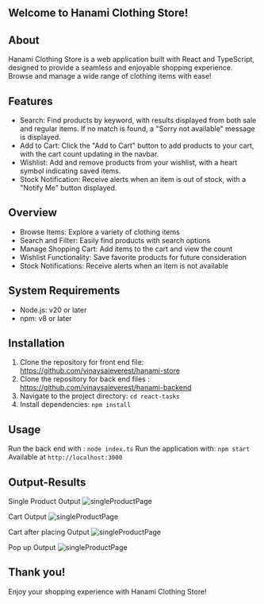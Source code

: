 
## Welcome to Hanami Clothing Store!

## About

Hanami Clothing Store is a web application built with React and TypeScript, designed to provide a seamless and enjoyable shopping experience. Browse and manage a wide range of clothing items with ease!

## Features

- Search: Find products by keyword, with results displayed from both sale and regular items. If no match is found, a "Sorry not available" message is displayed.
- Add to Cart: Click the "Add to Cart" button to add products to your cart, with the cart count updating in the navbar.
- Wishlist: Add and remove products from your wishlist, with a heart symbol indicating saved items.
- Stock Notification: Receive alerts when an item is out of stock, with a "Notify Me" button displayed.

## Overview

- Browse Items: Explore a variety of clothing items
- Search and Filter: Easily find products with search options
- Manage Shopping Cart: Add items to the cart and view the count
- Wishlist Functionality: Save favorite products for future consideration
- Stock Notifications: Receive alerts when an item is not available

## System Requirements

- Node.js: v20 or later
- npm: v8 or later

## Installation

1. Clone the repository for front end file: https://github.com/vinaysaieverest/hanami-store
2. Clone the repository for back end files : https://github.com/vinaysaieverest/hanami-backend
3. Navigate to the project directory: `cd react-tasks`
4. Install dependencies: `npm install`

## Usage
Run the back end with : `node index.ts`
Run the application with: `npm start`
Available at `http://localhost:3000`

## Output-Results

Single Product Output
![singleProductPage](public/assets/Output/singleProduct.png)

Cart Output
![singleProductPage](public/assets/Output/cartOutput.png)

Cart after placing Output
![singleProductPage](public/assets/Output/cartAfterPlacing.png)

Pop up Output
![singleProductPage](public/assets/Output/popUp.png)



## Thank you!

Enjoy your shopping experience with Hanami Clothing Store!

